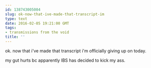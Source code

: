 ```yaml
---
id: 138743005004
slug: ok-now-that-ive-made-that-transcript-im
type: text
date: 2016-02-05 19:21:00 GMT
tags:
- transmissions from the void
title: ''
---
```


ok. now that i've made that transcript i'm officially giving up on today.

my gut hurts bc apparently IBS has decided to kick my ass.